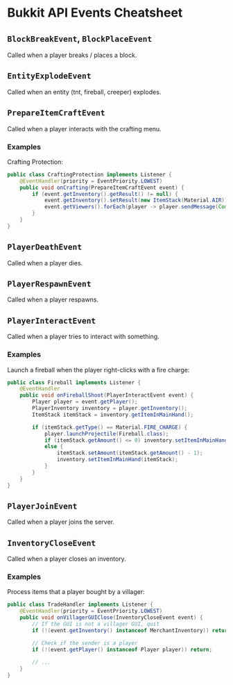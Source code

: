 # Bukkit API Events Cheatsheet

## `BlockBreakEvent`, `BlockPlaceEvent`

Called when a player breaks / places a block.

## `EntityExplodeEvent`

Called when an entity (tnt, fireball, creeper) explodes.

## `PrepareItemCraftEvent`

Called when a player interacts with the crafting menu.

### Examples

Crafting Protection:

```java
public class CraftingProtection implements Listener {
    @EventHandler(priority = EventPriority.LOWEST)
    public void onCrafting(PrepareItemCraftEvent event) {
        if (event.getInventory().getResult() != null) {
            event.getInventory().setResult(new ItemStack(Material.AIR));
            event.getViewers().forEach(player -> player.sendMessage(Component.text("You're not allowed to craft any items!").color(NamedTextColor.RED)));
        }
    }
} 
```

## `PlayerDeathEvent`

Called when a player dies.

## `PlayerRespawnEvent`

Called when a player respawns.

## `PlayerInteractEvent`

Called when a player tries to interact with something.

### Examples

Launch a fireball when the player right-clicks with a fire charge:

```java
public class Fireball implements Listener {
    @EventHandler
    public void onFireballShoot(PlayerInteractEvent event) {
        Player player = event.getPlayer();
        PlayerInventory inventory = player.getInventory();
        ItemStack itemStack = inventory.getItemInMainHand();

        if (itemStack.getType() == Material.FIRE_CHARGE) {
            player.launchProjectile(Fireball.class);
            if (itemStack.getAmount() <= 0) inventory.setItemInMainHand(null);
            else {
                itemStack.setAmount(itemStack.getAmount() - 1);
                inventory.setItemInMainHand(itemStack);
            }
        }
    }
}
```

## `PlayerJoinEvent`

Called when a player joins the server.

## `InventoryCloseEvent`

Called when a player closes an inventory.

### Examples

Process items that a player bought by a villager:

```java
public class TradeHandler implements Listener {
    @EventHandler(priority = EventPriority.LOWEST)
    public void onVillagerGUIClose(InventoryCloseEvent event) {
        // If the GUI is not a villager GUI, quit
        if (!(event.getInventory() instanceof MerchantInventory)) return;

        // Check if the sender is a player
        if (!(event.getPlayer() instanceof Player player)) return;
        
        // ...
    }
}
```